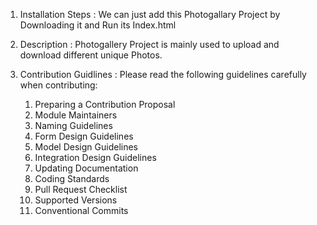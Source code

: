 1) Installation Steps :
   We can just add this Photogallary Project by Downloading it and Run its Index.html
   
2) Description :
    Photogallery Project is mainly used to upload and download different unique Photos.
    
3) Contribution Guidlines :
    Please read the following guidelines carefully when contributing:

    1.  Preparing a Contribution Proposal
    2.  Module Maintainers
    3.  Naming Guidelines
    4.  Form Design Guidelines
    5.  Model Design Guidelines
    6.  Integration Design Guidelines
    7.  Updating Documentation
    8.  Coding Standards
    9.  Pull Request Checklist
    10. Supported Versions
    11. Conventional Commits
 
